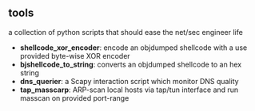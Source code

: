 ## tools
a collection of python scripts that should ease the net/sec engineer life

* **shellcode_xor_encoder**: encode an objdumped shellcode with a use provided byte-wise XOR encoder
* **bjshellcode_to_string**: converts an objdumped shellcode to an hex string 
* **dns_querier**: a Scapy interaction script which monitor DNS quality
* **tap_masscarp**: ARP-scan local hosts via tap/tun interface and run masscan on provided port-range
